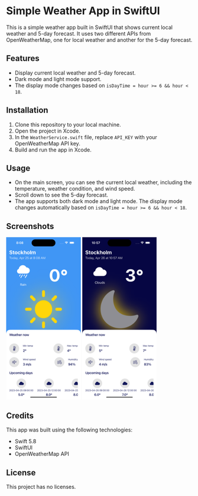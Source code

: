 # Simple Weather App in SwiftUI

This is a simple weather app built in SwiftUI that shows current local weather and 5-day forecast. It uses two different APIs from OpenWeatherMap, one for local weather and another for the 5-day forecast.

## Features

- Display current local weather and 5-day forecast.
- Dark mode and light mode support.
- The display mode changes based on `isDayTime = hour >= 6 && hour < 18`.

## Installation

1. Clone this repository to your local machine.
2. Open the project in Xcode.
3. In the `WeatherService.swift` file, replace `API_KEY` with your OpenWeatherMap API key.
4. Build and run the app in Xcode.

## Usage

- On the main screen, you can see the current local weather, including the temperature, weather condition, and wind speed.
- Scroll down to see the 5-day forecast.
- The app supports both dark mode and light mode. The display mode changes automatically based on `isDayTime = hour >= 6 && hour < 18`.

## Screenshots

<img src="https://github.com/Martin-Nordeback/Weather/blob/main/MyWeatherApp/Screenshots/Simulator%20Screenshot%20-%20iPhone%2014%20Pro%20-%202023-04-25%20at%2008.08.13.png?raw=true" alt="Calculator" style="width: 40%; height: auto;"> <img src="https://github.com/Martin-Nordeback/Weather/blob/main/MyWeatherApp/Screenshots/Simulator%20Screenshot%20-%20iPhone%2014%20Pro%20-%202023-04-26%20at%2010.57.40.png?raw=true" alt="Calculator" style="width: 40%; height: auto;">


## Credits

This app was built using the following technologies:

- Swift 5.8
- SwiftUI
- OpenWeatherMap API

## License

This project has no licenses.
